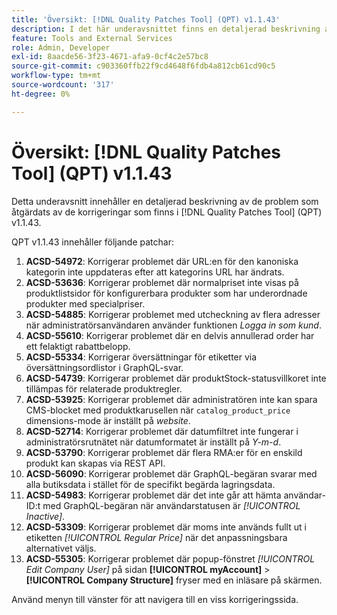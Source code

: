 ```yaml
---
title: 'Översikt: [!DNL Quality Patches Tool] (QPT) v1.1.43'
description: I det här underavsnittet finns en detaljerad beskrivning av de problem som åtgärdats av de korrigeringar som finns i  [!DNL Quality Patches Tool] (QPT) v1.1.43.
feature: Tools and External Services
role: Admin, Developer
exl-id: 8aacde56-3f23-4671-afa9-0cf4c2e57bc8
source-git-commit: c903360ffb22f9cd4648f6fdb4a812cb61cd90c5
workflow-type: tm+mt
source-wordcount: '317'
ht-degree: 0%

---
```


# Översikt: [!DNL Quality Patches Tool] (QPT) v1.1.43

Detta underavsnitt innehåller en detaljerad beskrivning av de problem som åtgärdats av de korrigeringar som finns i [!DNL Quality Patches Tool] (QPT) v1.1.43.

QPT v1.1.43 innehåller följande patchar:

1. **ACSD-54972**: Korrigerar problemet där URL:en för den kanoniska kategorin inte uppdateras efter att kategorins URL har ändrats.
1. **ACSD-53636**: Korrigerar problemet där normalpriset inte visas på produktlistsidor för konfigurerbara produkter som har underordnade produkter med specialpriser.
1. **ACSD-54885**: Korrigerar problemet med utcheckning av flera adresser när administratörsanvändaren använder funktionen *Logga in som kund*.
1. **ACSD-55610**: Korrigerar problemet där en delvis annullerad order har ett felaktigt rabattbelopp.
1. **ACSD-55334**: Korrigerar översättningar för etiketter via översättningsordlistor i GraphQL-svar.
1. **ACSD-54739**: Korrigerar problemet där produktStock-statusvillkoret inte tillämpas för relaterade produktregler.
1. **ACSD-53925**: Korrigerar problemet där administratören inte kan spara CMS-blocket med produktkarusellen när `catalog_product_price` dimensions-mode är inställt på *website*.
1. **ACSD-52714**: Korrigerar problemet där datumfiltret inte fungerar i administratörsrutnätet när datumformatet är inställt på *Y-m-d*.
1. **ACSD-53790**: Korrigerar problemet där flera RMA:er för en enskild produkt kan skapas via REST API.
1. **ACSD-56090**: Korrigerar problemet där GraphQL-begäran svarar med alla butiksdata i stället för de specifikt begärda lagringsdata.
1. **ACSD-54983**: Korrigerar problemet där det inte går att hämta användar-ID:t med GraphQL-begäran när användarstatusen är *[!UICONTROL Inactive]*.
1. **ACSD-53309**: Korrigerar problemet där moms inte används fullt ut i etiketten *[!UICONTROL Regular Price]* när det anpassningsbara alternativet väljs.
1. **ACSD-55305**: Korrigerar problemet där popup-fönstret *[!UICONTROL Edit Company User]* på sidan **[!UICONTROL myAccount]** > **[!UICONTROL Company Structure]** fryser med en inläsare på skärmen.

Använd menyn till vänster för att navigera till en viss korrigeringssida.
